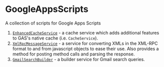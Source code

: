 GoogleAppsScripts
=================

A collection of scripts for Google Apps Scripts

1. [`EnhancedCacheService`](https://github.com/yinonavraham/GoogleAppsScripts/tree/master/EnhancedCacheService) - a cache service which adds additional features to GAS's native cache (i.e. `CacheService`).
2. [`XmlRpcMessageService`](https://github.com/yinonavraham/GoogleAppsScripts/tree/master/XmlRpcMessageService) - a service for converting XMLs in the XML-RPC format to and from javascript objects to ease their use. Also provides a method for posting method calls and parsing the response.
3. [`GmailSearchBuilder`](https://github.com/yinonavraham/GoogleAppsScripts/tree/master/GmailSearchBuilder) - a builder service for Gmail search queries.